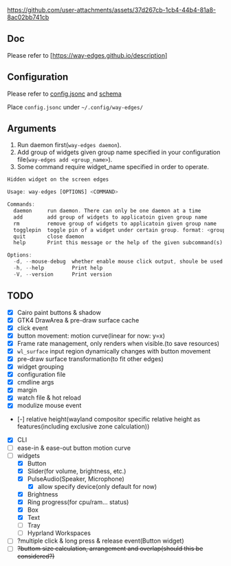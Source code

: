 https://github.com/user-attachments/assets/37d267cb-1cb4-44b4-81a8-8ac02bb741cb

## Doc

Please refer to [https://way-edges.github.io/description]

## Configuration

Please refer to [config.jsonc](./config/config.jsonc) and [schema](./config/config.schema.json)

Place `config.jsonc` under `~/.config/way-edges/`

## Arguments

1. Run daemon first(`way-edges daemon`).
2. Add group of widgets given group name specified in your configuration file(`way-edges add <group_name>`).
3. Some command require widget_name specified in order to operate.

```rust
Hidden widget on the screen edges

Usage: way-edges [OPTIONS] <COMMAND>

Commands:
  daemon     run daemon. There can only be one daemon at a time
  add        add group of widgets to applicatoin given group name
  rm         remove group of widgets to applicatoin given group name
  togglepin  toggle pin of a widget under certain group. format: <group_name>:<widget_name>
  quit       close daemon
  help       Print this message or the help of the given subcommand(s)

Options:
  -d, --mouse-debug  whether enable mouse click output, shoule be used width daemon command
  -h, --help         Print help
  -V, --version      Print version
```

## TODO

- [x] Cairo paint buttons & shadow
- [x] GTK4 DrawArea & pre-draw surface cache
- [x] click event
- [x] button movement: motion curve(linear for now: y=x)
- [x] Frame rate management, only renders when visible.(to save resources)
- [x] `wl_surface` input region dynamically changes with button movement
- [x] pre-draw surface transformation(to fit other edges)
- [x] widget grouping
- [x] configuration file
- [x] cmdline args
- [x] margin
- [x] watch file & hot reload
- [x] modulize mouse event
- [-] relative height(wayland compositor specific relative height as features(including exclusive zone calculation))
- [x] CLI
- [ ] ease-in & ease-out button motion curve
- [ ] widgets
  - [x] Button
  - [x] Slider(for volume, brightness, etc.)
  - [x] PulseAudio(Speaker, Microphone)
    - [x] allow specify device(only default for now)
  - [x] Brightness
  - [x] Ring progress(for cpu/ram... status)
  - [x] Box
  - [x] Text
  - [ ] Tray
  - [ ] Hyprland Workspaces
- [ ] ?multiple click & long press & release event(Button widget)
- [ ] ~~?buttom size calculation, arrangement and overlap(should this be considered?)~~
